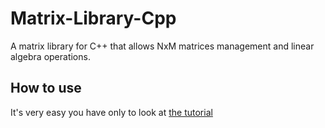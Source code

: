 # Matrix-Library-Cpp
A matrix library for C++ that allows NxM matrices management and linear algebra operations.

## How to use
It's very easy you have only to look at [the tutorial](matrixLib.cpp)
